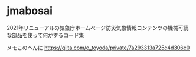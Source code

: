 # jmabosai
2021年リニューアルの気象庁ホームページ防災気象情報コンテンツの機械可読な部品を使って何かするコード集

メモこのへんに https://qiita.com/e_toyoda/private/7a293313a725c4d306c0

